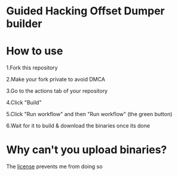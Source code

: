 # **Guided Hacking Offset Dumper builder**

# How to use
1.Fork this repository

2.Make your fork private to avoid DMCA

3.Go to the actions tab of your repository

4.Click "Build"

5.Click "Run workflow" and then "Run workflow" (the green button)

6.Wait for it to build & download the binaries once its done

# Why can't you upload binaries?

The [license](https://github.com/guidedhacking/GH-Offset-Dumper/blob/master/LICENSE) prevents me from doing so
